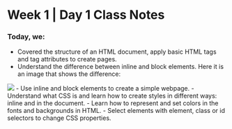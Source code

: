 # Week 1 | Day 1 Class Notes

### Today, we: 
- Covered the structure of an HTML document, apply basic HTML tags and tag attributes to create pages.
- Understand the difference between inline and block elements. Here it is an image that shows the difference: 
<img src="https://miro.medium.com/v2/resize:fit:1400/1*AFeOAqXNJJdfYAjfXiJ9AQ.jpeg"/>
- Use inline and block elements to create a simple webpage.
- Understand what CSS is and learn how to create styles in different ways: inline and in the document.
- Learn how to represent and set colors in the fonts and backgrounds in HTML.
- Select elements with element, class or id selectors to change CSS properties.

